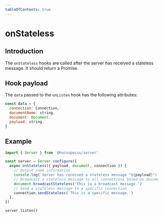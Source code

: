 ```yaml
---
tableOfContents: true
---
```


# onStateless

## Introduction

The `onStateless` hooks are called after the server has received a stateless message. It should return a Promise.

## Hook payload

The `data` passed to the `onListen` hook has the following attributes:

```js
const data = {
  connection: Connection,
  documentName: string,
  document: Document,
  payload: string,
}
```

## Example

```js
import { Server } from '@hocuspocus/server'

const server = Server.configure({
  async onStateless({ payload, document, connection }) {
    // Output some information
    console.log(`Server has received a stateless message "${payload}"!`)
    // Broadcast a stateless message to all connections based on document
    document.broadcastStateless('This is a broadcast message.')
    // Send a stateless message to a specific connection
    connection.sendStateless('This is a specific message.')
  },
})

server.listen()
```
